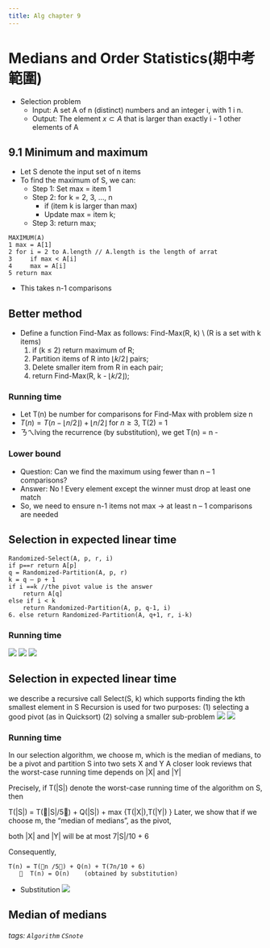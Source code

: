 ```yaml
---
title: Alg chapter 9
---
```

# Medians and Order Statistics(期中考範圍)
* Selection problem
	* Input: A set A of n (distinct) numbers and an integer i, with 1  i  n.
	* Output: The element $x \subset A$ that is larger than exactly i - 1 other elements of A
## 9.1 Minimum and maximum
* Let S denote the input set of n items  
* To find the maximum of S, we can:
  * Step 1:  Set max = item 1
  * Step 2:  for k = 2, 3, …, n
    * if (item k is larger than max) 
	* Update max = item k;
  * Step 3:  return max;
```
MAXIMUM(A)
1 max = A[1]
2 for i = 2 to A.length // A.length is the length of arrat
3     if max < A[i]
4     max = A[i]
5 return max
```
* This takes n-1 comparisons
## Better method
* Define a function Find-Max as follows:
    Find-Max(R, k) \\ (R is a set with k items)
  1.  if (k $\leq$ 2)  return maximum of R;
  2.  Partition items of R into $\lfloor k/2\rfloor$ pairs;  
  3.  Delete smaller item from R in each pair;
  4.  return Find-Max(R, k - $\lfloor k/2\rfloor$); 
### Running time
* Let T(n) be number for comparisons for Find-Max with problem size n
* $T(n)=T(n- \lfloor n/2 \rfloor)+\lfloor n/2 \rfloor$ for $n\geq 3$, T(2) = 1
* ㄋㄟlving the recurrence (by substitution),  we get T(n) = n - 
### Lower bound
* Question:  Can we find the maximum using fewer than n – 1 comparisons?
* Answer:  No !  Every element except the winner must drop at least one match
* So, we need to ensure n-1 items not max -> at least n – 1 comparisons are needed
## Selection in expected linear time
```
Randomized-Select(A, p, r, i)
if p==r return A[p]
q = Randomized-Partition(A, p, r)
k = q – p + 1
if i ==k //the pivot value is the answer
    return A[q]
else if i < k 
    return Randomized-Partition(A, p, q-1, i)
6. else return Randomized-Partition(A, q+1, r, i-k)
```
### Running time
![](https://i.imgur.com/YNfhxCE.png)
![](https://i.imgur.com/FvUi5oP.png)
![](https://i.imgur.com/UQ8blns.png)
## Selection in expected linear time
we describe a recursive call 
				Select(S, k) 
	which supports finding the kth smallest element in S
Recursion is used for two purposes:
    (1) selecting a good pivot (as in Quicksort)
    (2) solving a smaller sub-problem
![](https://i.imgur.com/iEjF4X3.png)
![](https://i.imgur.com/mai09W4.png)
### Running time
In our selection algorithm, we choose m, which is the median of medians, to be a pivot and partition S into two sets X and Y
A closer look reviews that the worst-case running time depends on |X| and |Y|

Precisely, if T(|S|) denote the worst-case running time of the algorithm on S, then
		
   T(|S|) =  T(|S|/5) + Q(|S|) 
                 + max {T(|X|),T(|Y|) } 
Later, we show that if we choose m, the “median of medians”, as the pivot, 

both |X| and |Y| will be at most 7|S|/10 + 6 

Consequently,

    T(n) = T(n /5) + Q(n) + T(7n/10 + 6)  
	     T(n) = O(n)    (obtained by substitution)
* Substitution
![](https://i.imgur.com/K961ZRo.png)
## Median of medians
###### tags: `Algorithm` `CSnote`